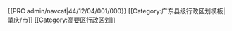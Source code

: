 {{PRC admin/navcat|44/12/04/001/000}}<noinclude>
[[Category:广东县级行政区划模板|肇庆/市]]
[[Category:高要区行政区划]]
</noinclude>